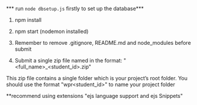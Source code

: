 *** run `node dbsetup.js` firstly to set up the database***

1. npm install

2. npm start (nodemon installed)

3. Remember to remove .gitignore, README.md and node_modules before submit

4. Submit a single zip file named in the format: "<full_name>_<student_id>.zip"

This zip file contains a single folder which is your project’s root folder. You should use
the format "wpr<student_id>" to name your project folder


**recommend using extensions "ejs language support and ejs Snippets"